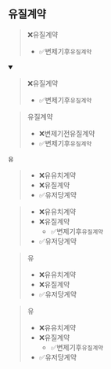 ## 유질계약
> ❌유질계약
> - ✅변제기후`유질계약`
<details open>
    <summary></summary>

> ❌유질계약
> - ✅변제기후`유질계약`

> 유질계약
> - ❌변제기전유질계약
> - ✅변제기후`유질계약`


`유`
> - ❌유유치계약
> - ❌유질계약
> - ✅유저당계약

> - ❌유유치계약
> - ❌유질계약
>   - ✅변제기후`유질계약`
> - ✅유저당계약

> 유
> - ❌유유치계약
> - ❌유질계약
> - ✅유저당계약

> 유
> - ❌유유치계약
> - ❌유질계약
>   - ✅변제기후`유질계약`
> - ✅유저당계약
</details>
